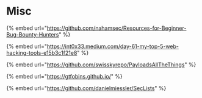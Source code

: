 # Misc

{% embed url="https://github.com/nahamsec/Resources-for-Beginner-Bug-Bounty-Hunters" %}

{% embed url="https://int0x33.medium.com/day-61-my-top-5-web-hacking-tools-e15b3c1f21e8" %}

{% embed url="https://github.com/swisskyrepo/PayloadsAllTheThings" %}

{% embed url="https://gtfobins.github.io/" %}

{% embed url="https://github.com/danielmiessler/SecLists" %}



